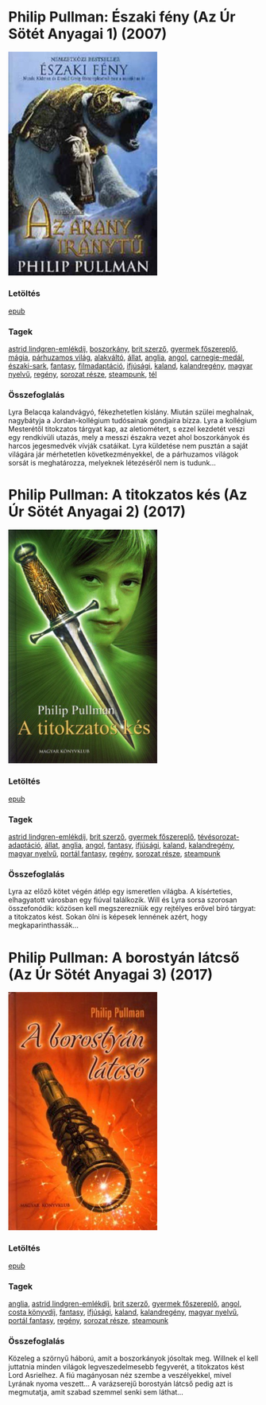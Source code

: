 # <a name="id_1219">Philip Pullman: Északi fény (Az Úr Sötét Anyagai 1) (2007)</a>
<img src="https://github.com/BercziSandor/calibre_lib/raw/main/libs/main/Philip%20Pullman/Eszaki%20feny%20%281219%29/cover.jpg" alt="cover" width="300"/>

### Letöltés
[epub](https://github.com/BercziSandor/calibre_lib/raw/main/libs/main/Philip%20Pullman/Eszaki%20feny%20%281219%29/Eszaki%20feny%20-%20Philip%20Pullman.epub)

### Tagek
[astrid lindgren-emlékdíj](https://github.com/berczisandor/calibre_lib/blob/main/libs/main/_tags/astrid%20lindgren-eml%c3%a9kd%c3%adj.md), [boszorkány](https://github.com/berczisandor/calibre_lib/blob/main/libs/main/_tags/boszork%c3%a1ny.md), [brit szerző](https://github.com/berczisandor/calibre_lib/blob/main/libs/main/_tags/brit%20szerz%c5%91.md), [gyermek főszereplő](https://github.com/berczisandor/calibre_lib/blob/main/libs/main/_tags/gyermek%20f%c5%91szerepl%c5%91.md), [mágia](https://github.com/berczisandor/calibre_lib/blob/main/libs/main/_tags/m%c3%a1gia.md), [párhuzamos világ](https://github.com/berczisandor/calibre_lib/blob/main/libs/main/_tags/p%c3%a1rhuzamos%20vil%c3%a1g.md), [alakváltó](https://github.com/berczisandor/calibre_lib/blob/main/libs/main/_tags/alakv%c3%a1lt%c3%b3.md), [állat](https://github.com/berczisandor/calibre_lib/blob/main/libs/main/_tags/%c3%a1llat.md), [anglia](https://github.com/berczisandor/calibre_lib/blob/main/libs/main/_tags/anglia.md), [angol](https://github.com/berczisandor/calibre_lib/blob/main/libs/main/_tags/angol.md), [carnegie-medál](https://github.com/berczisandor/calibre_lib/blob/main/libs/main/_tags/carnegie-med%c3%a1l.md), [északi-sark](https://github.com/berczisandor/calibre_lib/blob/main/libs/main/_tags/%c3%a9szaki-sark.md), [fantasy](https://github.com/berczisandor/calibre_lib/blob/main/libs/main/_tags/fantasy.md), [filmadaptáció](https://github.com/berczisandor/calibre_lib/blob/main/libs/main/_tags/filmadapt%c3%a1ci%c3%b3.md), [ifjúsági](https://github.com/berczisandor/calibre_lib/blob/main/libs/main/_tags/ifj%c3%bas%c3%a1gi.md), [kaland](https://github.com/berczisandor/calibre_lib/blob/main/libs/main/_tags/kaland.md), [kalandregény](https://github.com/berczisandor/calibre_lib/blob/main/libs/main/_tags/kalandreg%c3%a9ny.md), [magyar nyelvű](https://github.com/berczisandor/calibre_lib/blob/main/libs/main/_tags/magyar%20nyelv%c5%b1.md), [regény](https://github.com/berczisandor/calibre_lib/blob/main/libs/main/_tags/reg%c3%a9ny.md), [sorozat része](https://github.com/berczisandor/calibre_lib/blob/main/libs/main/_tags/sorozat%20r%c3%a9sze.md), [steampunk](https://github.com/berczisandor/calibre_lib/blob/main/libs/main/_tags/steampunk.md), [tél](https://github.com/berczisandor/calibre_lib/blob/main/libs/main/_tags/t%c3%a9l.md)

### Összefoglalás
<p class="description">Lyra Belacqa kalandvágyó, fékezhetetlen kislány. Miután szülei meghalnak, nagybátyja a Jordan-kollégium tudósainak gondjaira bízza. Lyra a kollégium Mesterétől titokzatos tárgyat kap, az aletiométert, s ezzel kezdetét veszi egy rendkívüli utazás, mely a messzi északra vezet ahol boszorkányok és harcos jegesmedvék vívják csatáikat. Lyra küldetése nem pusztán a saját világára jár mérhetetlen következményekkel, de a párhuzamos világok sorsát is meghatározza, melyeknek létezéséről nem is tudunk…</p>


# <a name="id_1220">Philip Pullman: A titokzatos kés (Az Úr Sötét Anyagai 2) (2017)</a>
<img src="https://github.com/BercziSandor/calibre_lib/raw/main/libs/main/Philip%20Pullman/A%20titokzatos%20kes%20%281220%29/cover.jpg" alt="cover" width="300"/>

### Letöltés
[epub](https://github.com/BercziSandor/calibre_lib/raw/main/libs/main/Philip%20Pullman/A%20titokzatos%20kes%20%281220%29/A%20titokzatos%20kes%20-%20Philip%20Pullman.epub)

### Tagek
[astrid lindgren-emlékdíj](https://github.com/berczisandor/calibre_lib/blob/main/libs/main/_tags/astrid%20lindgren-eml%c3%a9kd%c3%adj.md), [brit szerző](https://github.com/berczisandor/calibre_lib/blob/main/libs/main/_tags/brit%20szerz%c5%91.md), [gyermek főszereplő](https://github.com/berczisandor/calibre_lib/blob/main/libs/main/_tags/gyermek%20f%c5%91szerepl%c5%91.md), [tévésorozat-adaptáció](https://github.com/berczisandor/calibre_lib/blob/main/libs/main/_tags/t%c3%a9v%c3%a9sorozat-adapt%c3%a1ci%c3%b3.md), [állat](https://github.com/berczisandor/calibre_lib/blob/main/libs/main/_tags/%c3%a1llat.md), [anglia](https://github.com/berczisandor/calibre_lib/blob/main/libs/main/_tags/anglia.md), [angol](https://github.com/berczisandor/calibre_lib/blob/main/libs/main/_tags/angol.md), [fantasy](https://github.com/berczisandor/calibre_lib/blob/main/libs/main/_tags/fantasy.md), [ifjúsági](https://github.com/berczisandor/calibre_lib/blob/main/libs/main/_tags/ifj%c3%bas%c3%a1gi.md), [kaland](https://github.com/berczisandor/calibre_lib/blob/main/libs/main/_tags/kaland.md), [kalandregény](https://github.com/berczisandor/calibre_lib/blob/main/libs/main/_tags/kalandreg%c3%a9ny.md), [magyar nyelvű](https://github.com/berczisandor/calibre_lib/blob/main/libs/main/_tags/magyar%20nyelv%c5%b1.md), [portál fantasy](https://github.com/berczisandor/calibre_lib/blob/main/libs/main/_tags/port%c3%a1l%20fantasy.md), [regény](https://github.com/berczisandor/calibre_lib/blob/main/libs/main/_tags/reg%c3%a9ny.md), [sorozat része](https://github.com/berczisandor/calibre_lib/blob/main/libs/main/_tags/sorozat%20r%c3%a9sze.md), [steampunk](https://github.com/berczisandor/calibre_lib/blob/main/libs/main/_tags/steampunk.md)

### Összefoglalás
<p class="description">Lyra az előző kötet végén átlép egy ismeretlen világba. A kísérteties, elhagyatott városban egy fiúval találkozik. Will és Lyra sorsa szorosan összefonódik: közösen kell megszerezniük egy rejtélyes erővel bíró tárgyat: a titokzatos kést. Sokan ölni is képesek lennének azért, hogy megkaparinthassák…</p>


# <a name="id_1221">Philip Pullman: A borostyán látcső (Az Úr Sötét Anyagai 3) (2017)</a>
<img src="https://github.com/BercziSandor/calibre_lib/raw/main/libs/main/Philip%20Pullman/A%20borostyan%20latcso%20%281221%29/cover.jpg" alt="cover" width="300"/>

### Letöltés
[epub](https://github.com/BercziSandor/calibre_lib/raw/main/libs/main/Philip%20Pullman/A%20borostyan%20latcso%20%281221%29/A%20borostyan%20latcso%20-%20Philip%20Pullman.epub)

### Tagek
[anglia](https://github.com/berczisandor/calibre_lib/blob/main/libs/main/_tags/anglia.md), [astrid lindgren-emlékdíj](https://github.com/berczisandor/calibre_lib/blob/main/libs/main/_tags/astrid%20lindgren-eml%c3%a9kd%c3%adj.md), [brit szerző](https://github.com/berczisandor/calibre_lib/blob/main/libs/main/_tags/brit%20szerz%c5%91.md), [gyermek főszereplő](https://github.com/berczisandor/calibre_lib/blob/main/libs/main/_tags/gyermek%20f%c5%91szerepl%c5%91.md), [angol](https://github.com/berczisandor/calibre_lib/blob/main/libs/main/_tags/angol.md), [costa könyvdíj](https://github.com/berczisandor/calibre_lib/blob/main/libs/main/_tags/costa%20k%c3%b6nyvd%c3%adj.md), [fantasy](https://github.com/berczisandor/calibre_lib/blob/main/libs/main/_tags/fantasy.md), [ifjúsági](https://github.com/berczisandor/calibre_lib/blob/main/libs/main/_tags/ifj%c3%bas%c3%a1gi.md), [kaland](https://github.com/berczisandor/calibre_lib/blob/main/libs/main/_tags/kaland.md), [kalandregény](https://github.com/berczisandor/calibre_lib/blob/main/libs/main/_tags/kalandreg%c3%a9ny.md), [magyar nyelvű](https://github.com/berczisandor/calibre_lib/blob/main/libs/main/_tags/magyar%20nyelv%c5%b1.md), [portál fantasy](https://github.com/berczisandor/calibre_lib/blob/main/libs/main/_tags/port%c3%a1l%20fantasy.md), [regény](https://github.com/berczisandor/calibre_lib/blob/main/libs/main/_tags/reg%c3%a9ny.md), [sorozat része](https://github.com/berczisandor/calibre_lib/blob/main/libs/main/_tags/sorozat%20r%c3%a9sze.md), [steampunk](https://github.com/berczisandor/calibre_lib/blob/main/libs/main/_tags/steampunk.md)

### Összefoglalás
<p class="description">Közeleg a szörnyű háború, amit a boszorkányok jósoltak meg. Willnek el kell juttatnia minden világok legveszedelmesebb fegyverét, a titokzatos kést Lord Asrielhez. A fiú magányosan néz szembe a veszélyekkel, mivel Lyrának nyoma veszett… A varázserejű borostyán látcső pedig azt is megmutatja, amit szabad szemmel senki sem láthat…</p>


